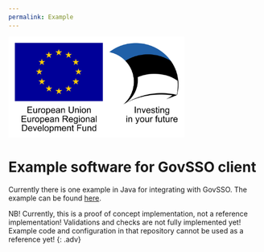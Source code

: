 ```yaml
---
permalink: Example
---
```


<img src='img/eu_regional_development_fund_horizontal.jpg' width="350" height="200" alt="European Union European Regional Development Fund"/>

# Example software for GovSSO client

Currently there is one example in Java for integrating with GovSSO. The example can be
found [here](https://github.com/e-gov/GOVSSO-Client/).

NB! Currently, this is a proof of concept implementation, not a reference implementation! Validations and checks are not
fully implemented yet! Example code and configuration in that repository cannot be used as a reference yet!
{: .adv}
